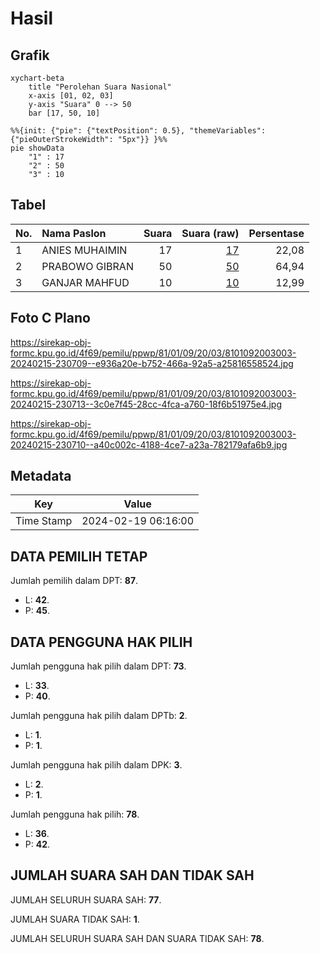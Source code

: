 # Hasil

## Grafik

```mermaid
xychart-beta
    title "Perolehan Suara Nasional"
    x-axis [01, 02, 03]
    y-axis "Suara" 0 --> 50
    bar [17, 50, 10]
```

```mermaid
%%{init: {"pie": {"textPosition": 0.5}, "themeVariables": {"pieOuterStrokeWidth": "5px"}} }%%
pie showData
    "1" : 17
    "2" : 50
    "3" : 10
```

## Tabel

| No. | Nama Paslon    | Suara | Suara (raw) | Persentase |
|:--- |:-------------- | -----:| -----------:| ----------:|
| 1   | ANIES MUHAIMIN | 17    | [17][p-1]   | 22,08      |
| 2   | PRABOWO GIBRAN | 50    | [50][p-2]   | 64,94      |
| 3   | GANJAR MAHFUD  | 10    | [10][p-3]   | 12,99      |


[p-1]: https://github.com/gigit-pemilu/pemilu-2024/blob/main/pilpres/hitung-suara/sub/81-maluku/sub/01-maluku-tengah/sub/09-banda/sub/2003-merdeka/sub/003-tps/sub/paslon-1.txt
[p-2]: https://github.com/gigit-pemilu/pemilu-2024/blob/main/pilpres/hitung-suara/sub/81-maluku/sub/01-maluku-tengah/sub/09-banda/sub/2003-merdeka/sub/003-tps/sub/paslon-2.txt
[p-3]: https://github.com/gigit-pemilu/pemilu-2024/blob/main/pilpres/hitung-suara/sub/81-maluku/sub/01-maluku-tengah/sub/09-banda/sub/2003-merdeka/sub/003-tps/sub/paslon-3.txt

## Foto C Plano

https://sirekap-obj-formc.kpu.go.id/4f69/pemilu/ppwp/81/01/09/20/03/8101092003003-20240215-230709--e936a20e-b752-466a-92a5-a25816558524.jpg

https://sirekap-obj-formc.kpu.go.id/4f69/pemilu/ppwp/81/01/09/20/03/8101092003003-20240215-230713--3c0e7f45-28cc-4fca-a760-18f6b51975e4.jpg

https://sirekap-obj-formc.kpu.go.id/4f69/pemilu/ppwp/81/01/09/20/03/8101092003003-20240215-230710--a40c002c-4188-4ce7-a23a-782179afa6b9.jpg


## Metadata

| Key        | Value               |
| ---------- | ------------------- |
| Time Stamp | 2024-02-19 06:16:00 |


## DATA PEMILIH TETAP

Jumlah pemilih dalam DPT: **87**.
 * L: **42**.
 * P: **45**.

## DATA PENGGUNA HAK PILIH

Jumlah pengguna hak pilih dalam DPT: **73**.
 * L: **33**.
 * P: **40**.

Jumlah pengguna hak pilih dalam DPTb: **2**.
 * L: **1**.
 * P: **1**.

Jumlah pengguna hak pilih dalam DPK: **3**.
 * L: **2**.
 * P: **1**.

Jumlah pengguna hak pilih: **78**.
 * L: **36**.
 * P: **42**.

## JUMLAH SUARA SAH DAN TIDAK SAH

JUMLAH SELURUH SUARA SAH: **77**.

JUMLAH SUARA TIDAK SAH: **1**.

JUMLAH SELURUH SUARA SAH DAN SUARA TIDAK SAH: **78**.



